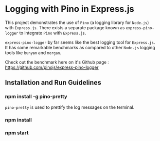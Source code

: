 # Logging with Pino in Express.js

This project demonstrates the use of `Pino` (a logging library for `Node.js`) with `Express.js`. There exists a separate package known as `express-pino-logger` to integrate `Pino` with `Express.js`.

`express-pino-logger` by far seems like the best logging tool for `Express.js`. It has some remarkable benchmarks as compared to other `Node.js` logging tools like `bunyan` and `morgan`.

Check out the benchmark here on it's Github page : https://github.com/pinojs/express-pino-logger

## Installation and Run Guidelines

### npm install -g pino-pretty

`pino-pretty` is used to prettify the log messages on the terminal.

### npm install

### npm start
